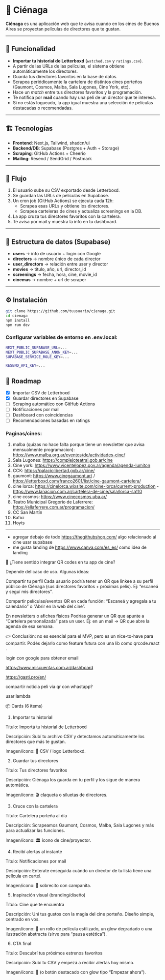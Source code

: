 # 🌊 Ciénaga

**Ciénaga** es una aplicación web que te avisa cuando en los cines de Buenos Aires se proyectan películas de directores que te gustan.

---

## 🚀 Funcionalidad

- **Importar tu historial de Letterboxd** (`watched.csv` y `ratings.csv`).
- A partir de las URLs de las películas, el sistema obtiene automáticamente los directores.
- Guarda tus directores favoritos en la base de datos.
- Scrapea periódicamente la cartelera de distintos cines porteños (Gaumont, Cosmos, Malba, Sala Lugones, Cine York, etc).
- Hace un _match_ entre tus directores favoritos y la programación.
- Te notifica por **mail** cuando hay una peli de un director que te interesa.
- Si no estás logueado, la app igual muestra una selección de películas destacadas o recomendadas.

---

## 🏗️ Tecnologías

- **Frontend**: Next.js, Tailwind, shadcn/ui
- **Backend/DB**: Supabase (Postgres + Auth + Storage)
- **Scraping**: GitHub Actions + Cheerio
- **Mailing**: Resend / SendGrid / Postmark

---

## 🔄 Flujo

1. El usuario sube su CSV exportado desde Letterboxd.
2. Se guardan las URLs de películas en Supabase.
3. Un cron job (GitHub Actions) se ejecuta cada 12h:
   - Scrapea esas URLs y obtiene los directores.
   - Scrapea carteleras de cines y actualiza screenings en la DB.
4. La app cruza tus directores favoritos con la cartelera.
5. Te avisa por mail y muestra la info en tu dashboard.

---

## 📂 Estructura de datos (Supabase)

- **users** → info de usuario + login con Google
- **directors** → nombre único de cada director
- **user_directors** → relación entre user y director
- **movies** → título, año, url, director_id
- **screenings** → fecha, hora, cine, movie_id
- **cinemas** → nombre + url de scraper

---

## ⚙️ Instalación

```bash
git clone https://github.com/tuusuario/cienaga.git
cd cienaga
npm install
npm run dev
```

### Configurar variables de entorno en .env.local:

```bash
NEXT_PUBLIC_SUPABASE_URL=...
NEXT_PUBLIC_SUPABASE_ANON_KEY=...
SUPABASE_SERVICE_ROLE_KEY=...

RESEND_API_KEY=...
```

## 📅 Roadmap

- [x] Importar CSV de Letterboxd
- [x] Guardar directores en Supabase
- [ ] Scraping automático con GitHub Actions
- [ ] Notificaciones por mail
- [ ] Dashboard con coincidencias
- [ ] Recomendaciones basadas en ratings

### Paginas/cines:

<!-- 2. check cartelera sigilio website every day -->

1. malba (quizas no hace falta porque tiene un newsletter que avisa mensualmente programacion): https://www.malba.org.ar/eventos/de/actividades-cine/
2. Sala Lugones: https://complejoteatral.gob.ar/cine
3. Cine york: https://www.vicentelopez.gov.ar/agenda/agenda-lumiton
4. CCK: https://palaciolibertad.gob.ar/cine/
5. gaumont: https://www.cinegaumont.ar/ / https://letterboxd.com/franco2601/list/cine-gaumont-cartelera/
6. cine lorca: https://cinelorca.wixsite.com/cine-lorca/current-production - https://www.lanacion.com.ar/cartelera-de-cine/sala/lorca-sa110
7. cine cosmos: https://www.cinecosmos.uba.ar/
8. Teatro Municipal Gregorio de Laferrere: https://ellaferrere.com.ar/programacion/
9. CC San Martín
10. Bafici
11. Hoyts

---

- agregar debajo de todo https://thegithubshop.com/ algo relacionado al cine
  usar supabase
- me gusta landing de https://www.canva.com/es_es/ como idea de landing

📱 ¿Tiene sentido integrar QR codes en tu app de cine?

Depende del caso de uso. Algunas ideas:

Compartir tu perfil
Cada usuario podría tener un QR que linkee a su perfil público de Ciénaga (sus directores favoritos + próximas pelis). Ej: “escaneá y seguí mis directores”.

Compartir películas/eventos
QR en cada función: “Escaneá y agregala a tu calendario” o “Abrir en la web del cine”.

En newsletters o afiches físicos
Podrías generar un QR que apunte a “Cartelera personalizada” para un user. Ej: en un mail → QR que abre la agenda de esa semana.

👉 Conclusión: no es esencial para el MVP, pero es un nice-to-have para compartir. Podés dejarlo como feature futura con una lib como qrcode.react
.

login con google para obtener email

https://www.miscuentas.com.ar/dashboard

https://gasti.pro/en/

compartir noticia peli via qr con whastapp?

usar lambda

📦 Cards (6 ítems)

1. Importar tu historial

Título: Importá tu historial de Letterboxd

Descripción: Subí tu archivo CSV y detectamos automáticamente los directores que más te gustan.

Imagen/ícono: 📂 CSV / logo Letterboxd.

2. Guardar tus directores

Título: Tus directores favoritos

Descripción: Ciénaga los guarda en tu perfil y los sigue de manera automática.

Imagen/ícono: 🎬 claqueta o siluetas de directores.

3. Cruce con la cartelera

Título: Cartelera porteña al día

Descripción: Scrapeamos Gaumont, Cosmos, Malba, Sala Lugones y más para actualizar las funciones.

Imagen/ícono: 🏛️ ícono de cine/proyector.

4. Recibí alertas al instante

Título: Notificaciones por mail

Descripción: Enterate enseguida cuándo un director de tu lista tiene una película en cartel.

Imagen/ícono: 📩 sobrecito con campanita.

5. Inspiración visual (branding/diseño)

Título: Cine que te encuentra

Descripción: Uní tus gustos con la magia del cine porteño. Diseño simple, centrado en vos.

Imagen/ícono: 🎥 un rollo de película estilizado, un glow degradado o una ilustración abstracta (sirve para “pausa estética”).

6. CTA final

Título: Descubrí tus próximos estrenos favoritos

Descripción: Subí tu CSV y empezá a recibir alertas hoy mismo.

Imagen/ícono: 🚀 (o botón destacado con glow tipo “Empezar ahora”).
